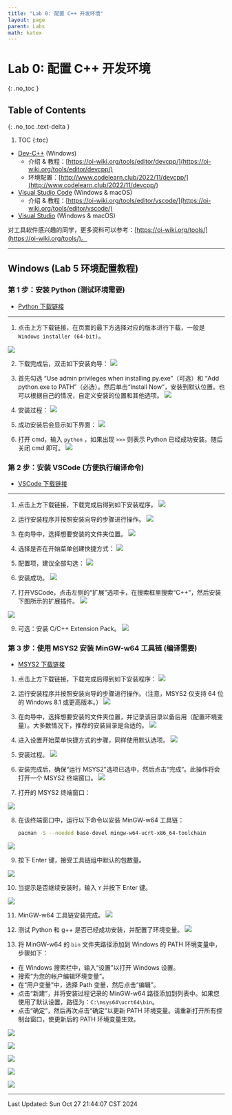 ```yaml
---
title: "Lab 0: 配置 C++ 开发环境"
layout: page
parent: Labs
math: katex
---
```

# Lab 0: 配置 C++ 开发环境
{: .no_toc }

## Table of Contents
{: .no_toc .text-delta }

1. TOC
{:toc}

- [Dev-C++](https://sourceforge.net/projects/orwelldevcpp/) (Windows)
	- 介绍 & 教程：[https://oi-wiki.org/tools/editor/devcpp/](https://oi-wiki.org/tools/editor/devcpp/)
	- 环境配置：[http://www.codelearn.club/2022/11/devcpp/](http://www.codelearn.club/2022/11/devcpp/)
- [Visual Studio Code](https://code.visualstudio.com/) (Windows & macOS)
	- 介绍 & 教程：[https://oi-wiki.org/tools/editor/vscode/](https://oi-wiki.org/tools/editor/vscode/)
- [Visual Studio](https://visualstudio.microsoft.com/zh-hans/) (Windows & macOS)

对工具软件感兴趣的同学，更多资料可以参考：[https://oi-wiki.org/tools/](https://oi-wiki.org/tools/)。

---

## Windows (Lab 5 环境配置教程)

### 第 1 步：安装 Python (测试环境需要)

- [Python 下载链接](https://www.python.org/downloads/release/python-3130/)

---

1. 点击上方下载链接，在页面的最下方选择对应的版本进行下载，一般是 `Windows installer (64-bit)`。

![](attachments/Pasted%20image%2020241027093718.png)

2. 下载完成后，双击如下安装向导：
![](attachments/pyexe.png)

3. 首先勾选 “Use admin privileges when installing py.exe”（可选）和 “Add python.exe to PATH”（必选）。然后单击“Install Now”，安装到默认位置。也可以根据自己的情况，自定义安装的位置和其他选项。
![](attachments/pyins-1.png)

4. 安装过程：
![](attachments/pyins-2.png)

5. 成功安装后会显示如下界面：
![](attachments/pyins-3.png)

6. 打开 cmd，输入 `python` ，如果出现 `>>>` 则表示 Python 已经成功安装。随后关闭 cmd 即可。
![](attachments/pyfin.png)

### 第 2 步：安装 VSCode (方便执行编译命令)

- [VSCode 下载链接](https://code.visualstudio.com/)

---

1. 点击上方下载链接，下载完成后得到如下安装程序。
![](attachments/vscexe.png)

2. 运行安装程序并按照安装向导的步骤进行操作。
![](attachments/vscins-1.png)

3. 在向导中，选择想要安装的文件夹位置。
![](attachments/vscins-2.png)

4. 选择是否在开始菜单创建快捷方式：
![](attachments/vscins-3.png)

5. 配置项，建议全部勾选：
![](attachments/vscins-4.png)

6. 安装成功。
![](attachments/vscins-5.png)

8. 打开VSCode，点击左侧的“扩展”选项卡，在搜索框里搜索“C++”，然后安装下图所示的扩展插件。
![](attachments/vscconfig-1.png)

![](attachments/vscconfig-2.png)

9. 可选：安装 C/C++ Extension Pack。
![](attachments/vscconfig-3.png)

### 第 3 步：使用 MSYS2 安装 MinGW-w64 工具链 (编译需要)

- [MSYS2 下载链接](https://github.com/msys2/msys2-installer/releases/download/2024-01-13/msys2-x86_64-20240113.exe)

1. 点击上方下载链接，下载完成后得到如下安装程序：
![](attachments/msys2exe.png)

2. 运行安装程序并按照安装向导的步骤进行操作。（注意，MSYS2 仅支持 64 位的 Windows 8.1 或更高版本。）
![](attachments/msys2ins-1.png)

3. 在向导中，选择想要安装的文件夹位置，并记录该目录以备后用（配置环境变量）。大多数情况下，推荐的安装目录是合适的。
![](attachments/msys2ins-2.png)

4. 进入设置开始菜单快捷方式的步骤，同样使用默认选项。
![](attachments/msys2ins-3.png)

5. 安装过程。
![](attachments/msys2ins-4.png)

6. 安装完成后，确保“运行 MSYS2”选项已选中，然后点击“完成”。此操作将会打开一个 MSYS2 终端窗口。
![](attachments/msys2ins-5.png)

7. 打开的 MSYS2 终端窗口：
   
![](attachments/msys2.png)

8. 在该终端窗口中，运行以下命令以安装 MinGW-w64 工具链：

   ```bash
   pacman -S --needed base-devel mingw-w64-ucrt-x86_64-toolchain
   ```

![](attachments/mysys2config1.png)

9. 按下 Enter 键，接受工具链组中默认的包数量。

![](attachments/mysys2config2.png)

10. 当提示是否继续安装时，输入 `Y` 并按下 Enter 键。

![](attachments/mysys2config3.png)

11. MinGW-w64 工具链安装完成。
![](attachments/mysys2config4.png)

12. 测试 Python 和 g++ 是否已经成功安装，并配置了环境变量。
![](attachments/mysys2config5.png)

13. 将 MinGW-w64 的 `bin` 文件夹路径添加到 Windows 的 PATH 环境变量中，步骤如下：

   - 在 Windows 搜索栏中，输入“设置”以打开 Windows 设置。
   - 搜索“为您的帐户编辑环境变量”。
   - 在“用户变量”中，选择 Path 变量，然后点击“编辑”。
   - 点击“新建”，并将安装过程记录的 MinGW-w64 路径添加到列表中。如果您使用了默认设置，路径为：`C:\msys64\ucrt64\bin`。
   - 点击“确定”，然后再次点击“确定”以更新 PATH 环境变量。请重新打开所有控制台窗口，使更新后的 PATH 环境变量生效。

![](attachments/msys2-path-1.png)

![](attachments/msys2-path-2.png)

![](attachments/msys2-path-3.png)

![](attachments/msys2-path-4.png)

![](attachments/msys2-path-5.png)

---

Last Updated: Sun Oct 27 21:44:07 CST 2024


